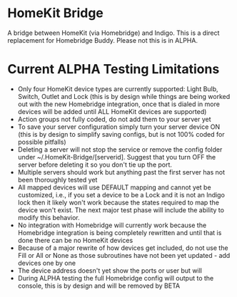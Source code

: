 HomeKit Bridge
==========

A bridge between HomeKit (via Homebridge) and Indigo.  This is a direct replacement for Homebridge Buddy.  Please not this is in ALPHA.

Current ALPHA Testing Limitations
==========

* Only four HomeKit device types are currently supported: Light Bulb, Switch, Outlet and Lock (this is by design while things are being worked out with the new Homebridge integration, once that is dialed in more devices will be added until ALL HomeKit devices are supported)
* Action groups not fully coded, do not add them to your server yet
* To save your server configuration simply turn your server device ON (this is by design to simplify saving configs, but is not 100% coded for possible pitfalls)
* Deleting a server will not stop the service or remove the config folder under ~/.HomeKit-Bridge/[serverid].  Suggest that you turn OFF the server before deleting it so you don't tie up the port.
* Multiple servers should work but anything past the first server has not been thoroughly tested yet
* All mapped devices will use DEFAULT mapping and cannot yet be customized, i.e., if you set a device to be a Lock and it is not an Indigo lock then it likely won't work because the states required to map the device won't exist.  The next major test phase will include the ability to modify this behavior.
* No integration with Homebridge will currently work because the Homebridge integration is being completely rewritten and until that is done there can be no HomeKit devices
* Because of a major rewrite of how devices get included, do not use the Fill or All or None as those subroutines have not been yet updated - add devices one by one
* The device address doesn't yet show the ports or user but will
* During ALPHA testing the full Homebridge config will output to the console, this is by design and will be removed by BETA
